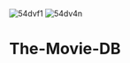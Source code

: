 ![54dvf1](https://user-images.githubusercontent.com/62542442/113522602-a202bf00-95aa-11eb-9a46-741046433823.gif)
![54dv4n](https://user-images.githubusercontent.com/62542442/113522568-3ae50a80-95aa-11eb-9261-e03ac1f5ffce.gif)
# The-Movie-DB
